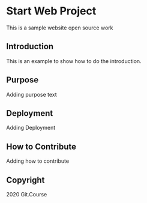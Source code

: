 # Start Web Project

This is a sample website open source work

## Introduction
This is an example to show how to do the introduction.

## Purpose
Adding purpose text

## Deployment
Adding Deployment

## How to Contribute
Adding how to contribute

## Copyright
2020 Git.Course
